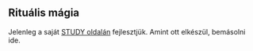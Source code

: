 ## Rituális mágia

Jelenleg a saját [STUDY oldalán](https://github.com/kaktusztea/km100/wiki/STUDY.magiatradicio.ritualis) fejlesztjük. Amint ott elkészül, bemásolni ide.